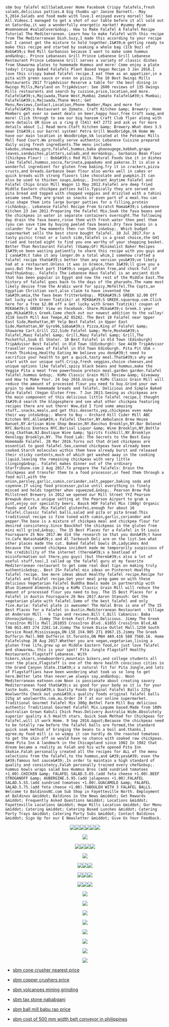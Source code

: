 
```
sbm buy falafel millSaladLover Home Facebook Crispy falafels,fresh salads,delicious patties.A big thumbs up! Janine Barnett.· May 5,2014.Salads and food made with love.I enjoyed every morsel! See All.Videos.I managed to get a shot of our table before it all sold out on Saturday,it was a wonderfully energetic market! #yummy #yum #nomnomnom #saladlover&nbsp;. How to Make Falafel A Falafel Recipe Tutorial The Mediterranean. Learn how to make falafel with this recipe from The Mediterranean Dish.Suzy,I made this according to your recipe but I cannot get the mixture to hold together.I&#39;m getting ready to make this recipe and started by soaking a whole bag (1lb 9oz) of Bob&#39;s Red Mill Garbanzos because I want to make some hummus and&nbsp;. Prince Lebanases Grill Prince Lebanese Grill Lebanese Restaurant Prince Lebanese Grill serves a variety of classic dishes from Shawarma plates to homemade Hummus and more! Come enjoy a plate today! Crispy Baked Falafels Plant Based Vegan Recipe 3 Jan 2016.I love this crispy baked falafel recipe.I eat them as an appetizer,in a pita with green sauce or even on pizza. The 10 Best Owings Mills Restaurants 2017 TripAdvisor Reserve a table for the best dining in Owings Mills,Maryland on TripAdvisor: See 2600 reviews of 135 Owings Mills restaurants and search by cuisine,price,location,and more. Falafel&#39;s,Majiwada,Thane West,Mumbai Zomato Falafel&#39;s Mumbai; Falafel&#39;s,Majiwada,Thane West; Get Menu,Reviews,Contact,Location,Phone Number,Maps and more for Falafel&#39;s Restaurant on Zomato. Craft Kitchen &amp; Brewery: Home Members get ever so sweet deals on beer,happy hour,free Craft swag,and more! Click through to see our big hansom Craft Club flyer along with more details OR Give us a ring @ (541) 647 2772 and ask us for more details about […] Read more.Ctaft Kitchen &amp; Brewery.What does 3.5 mean It&#39;s our barrel system! Petra Grill Woodbridge,VA Home We have our main location in Woodbridge,VA located at the Potomac Mills Mall Food Court.We proudly serve authentic Lebanese Cuisine prepared daily using fresh ingredients.The menu includes kabobs,shawarma,gyro,falafel,hummus,baba ghanougege,kebbeh,grape leaves,sandwiches,platters,salads,and more&nbsp;. Garbanzo Bean Flour (Chickpea Flour) :: Bob&#39;s Red Mill Natural Foods Use it in dishes like falafel,hummus,socca,farinata,papadums and pakoras.It is also a wonderful ingredient for gluten free baking.Try it in crackers,pizza crusts,and breads.Garbanzo bean flour also works well in cakes or quick breads with strong flavors like chocolate and pumpkin.It can also be used to thicken soups,&nbsp;. Instant Anytime Falafel and Falafel Chips Grain Mill Wagon 11 May 2012.Falafel are deep fried Middle Eastern chickpea patties balls.Typically they are served on pita bread and topped with chopped veggies and drizzled with a tahini sesame seed.They are great as snacks or even part of a meal.You can also shape them into large burger patties for a filling,protein rich&nbsp;. Lebanese Falafel Recipe From Scratch Mama&#39;s Lebanese Kitchen 23 Jan 2011.Preparing the Falafel Mix.Soak the fava beans and the chickpeas in water in separate containers overnight.The following day drain the fava beans,rinse them with fresh water then peel them (you can save time by buying peeled fava beans).Dry fava beans in a colander for a few moments then run them in&nbsp;. Which budget supermarket sells the best store bought falafel. 10 Jul 2017.For a tasty picnic treat or a lunch side,falafel is a great choice,the GHI tried and tested eight to find you one worthy of your shopping basket. Better Than Restaurant Falafel (V&amp;GF) Minimalist Baker Recipes I&#39;ve been waiting patiently to share this recipe with you guys and I can&#39;t take it any longer.On a total whim,I somehow crafted a falafel recipe that&#39;s better than any version you&#39;ve likely had at a restaurant.Unless it was in Greece,then I&#39;ll give you a pass.But the best part It&#39;s vegan,gluten free,and chock full of healthy&nbsp;. Falafels The Lebanese Haus Falafel is an ancient dish that has been popular in Egypt and now the rest of the Middle East.The history of falafel goes back to the days of the pharaohs.The name most likely devise from the Arabic word for spicy,Mefelfel.The Copts,an Egyptian Christian sect,also claim to have invented the ta&#39;amia,the fava bean fritter&nbsp;. MIKA&#39;S GREEK $2.00 Off Get lucky with Green Tzatziki! at MIKA&#39;S GREEK.squareup.com.Click here for a free $2.00 off a Get lucky with Green Tzatziki! coupon at MIKA&#39;S GREEK! View on Facebook.·Share.Mika&#39;s Greek.1 year ago.Mika&#39;s Greek.Come check out our newest addition to the valley! 3118 South Mill Ave Tempe,AZ 85282. The Best 10 Falafel near Upper East Side,Manhattan,NY Yelp Best Falafel in Upper East Side,Manhattan,NY Gyro96,Saba&#39;s Pizza,King of Falafel &amp; Shawarma Cart,Grill 212,Sido Falafel &amp; More,Moshe&#39;s Falafel,Maoz Falafel &amp; Grill,Maoz Falafel &amp; Grill,The Pocketful,Souk El Shater. 10 Best Falafel in Old Town (Edinburgh) TripAdvisor Best Falafel in Old Town (Edinburgh): See 4430 TripAdvisor traveller reviews of Falafel in Old Town Edinburgh. Pita Pit USA » Fresh Thinking,Healthy Eating We believe you don&#39;t need to sacrifice your health to get a quick,tasty meal.That&#39;s why we start with our unique soft.Crisp,fresh veggies,choice cheeses,and unique options like falafel,spicy black beans and hummus,make the Veggie Pita a meat free powerhouse protein meal.garden garden.falafel falafel.hummus &nbsp;. KoMo Classic Grain Mill Review &amp; Giveaway and How to Make Your. 24 Sep 2016.Using a KoMo Classic Grain Mill will reduce the amount of processed flour you need to buy.Grind your own grain to make homemade breads and falafel. Delicious and Simple Baked Kale Falafel (Vegan Gluten Free. 7 Jun 2013.Seeing as chickpeas are the main component of this delicious little falafel recipe,I thought I&#39;d search the blogosphere and see what other chickpea featuring recipes there are out there! Wow,did I find some amazing stuff….snacks,meals,and get this.desserts,yep,chickpeas even make their way into&nbsp;. Where to Buy — Orchard Hill Cider Mill ABC Kitchen NYC.Allan&#39;s Falafel Chester,NY.Ambulance Brew House Nanuet,NY.Artisan Wine Shop Beacon,NY.Bacchus Brooklyn,NY.Bar Bolonat NYC.Barbico Enoteca NYC.Borisal Liquor &amp; Wine Brooklyn,NY.Bottle King Chatham,NJ.Boutique Wine &amp; Spirits Fishkill,NY.Brooklyn Oenology Brooklyn,NY. The Food Lab: The Secrets to the Best Easy Homemade Falafel. 28 Mar 2016.Turns out that dried chickpeas are essential to good falafel.See,canned chickpeas have already been cooked.Starch molecules within them have already burst and released their sticky contents,much of which get washed away in the cooking liquid,leaving the remaining chickpeas with very little clinging&nbsp;. Falafel makes dinner out of the ordinary StarTribune.com 2 Aug 2017.To prepare the falafels: Drain the chickpeas and transfer them to a food processor,or feed them through a food mill,with the onion,parsley,garlic,cumin,coriander,salt,pepper,baking soda and cayenne.If using food processor,pulse until everything is finely minced and holds together when squeezed,&nbsp;. Pearson Brew Pub Millstreet Brewery in 2012 we opened our Mill Street YYZ Pearson Brewpub doors,a unique setting at the Pearson Airport to grab a pint,enjoy our specialty beers. Bauck HOF Falafel Mix (160g) Organic Foods and Cafe .Mix Falafel glutenfei,enough for about 16 falafel.Classic falafel balls,salad and pita or pita bread.This traditional recipe is fine tuned with cumin,garlic,coriander and pepper.The base is a mixture of chickpea meal and chickpea flour for desired consistency.Since Bauckhof the chickpeas in the gluten free mini mill grind,&nbsp;. The 15 Best Places for a Falafel in St Louis Foursquare 25 Nov 2017.We did the research so that you don&#39;t have to.Cafe Natasha&#39;s and Al Tarboush Deli are on the list.See what other places made the cut. Baked falafel bowls Oh,Ladycakes And because the canned chickpea incident made me temporarily suspicious of the credibility of the internet (there&#39;s a boatload of misinformation out there,you guys) (but there&#39;s also a lot of useful stuff,too),I called up the falafel guru at my favorite Mediterranean restaurant to get some real deal tips on making truly authentic&nbsp;. Best 25+ Falafel mix ideas on Pinterest Healthy falafel recipe. See more ideas about Healthy falafel recipe,Recipe for falafel and Falafel recipe.Get your meal prep game on with these delicious Vegetarian Falafel Buddha Bowls made in partnership with Blue Diamond Almonds.Using a KoMo Classic Grain Mill will reduce the amount of processed flour you need to buy. The 15 Best Places for a Falafel in Austin Foursquare 26 Nov 2017.Aaron Stanush: Get the vegetarian plate with falafel.Some of the best falafel and only five.Aurie: Falafel plate is awesome! The Halal Bros is one of The 15 Best Places for a Falafel in Austin.Mediterranean Restaurant · Village at Anderson Mill · 6 tips and reviews.Bill C.Bill Cabaniss: Baba Ghnnouj&nbsp;. Jimmy The Greek Fast.Fresh.Delicious. Jimmy The Greek CrossIron Mills Mall.261055 CrossIron Blvd..61055 CrossIron Blvd,AB T4A 0G3.403 274 2281.14.Jimmy The Greek Dixie Outlet Mall.1250 South Service Road.Mississauga,ON L5E 1V4.905 271 8967.15.Jimmy The Greek Dufferin Mall.900 Dufferin St.Toronto,ON M6H 4A9.416 588 7560.16. Home Falafelshop 20 Aug 2017.Whether you are vegan,vegetarian,living a gluten free life,grew up on Middle Eastern food,or just love falafel and shawarma… this is your spot! Pita Jungle Flagstaff Healthy Restaurants Flagstaff Lebanese. With hikers,skiers,snowboarders,mountain bikers,and college students all over the place,Flagstaff is one of the more health conscious cities in the Grand Canyon State.It&#39;s a natural fit for Pita Jungle,and lots of Flagstaffians have been wondering what took us so long to get here.Better late than never,we always say,and&nbsp;. Noon Mediterranean eatnoon.com Noon is passionate about creating savory Mediterranean food that&#39;s as good for your body as it is for your taste buds. Yumi&#39;s Quality Foods Original Falafel Balls 225g Woolworths Check out yumi&#39;s quality foods original falafel balls 225g at woolworths.com.au.Order 24 7 at our online supermarket. Traditional Gourmet Falafel Mix 300g Bethel Farm Mill Buy delicious authentic Traditional Gourmet Falafel Mix.Legume based.Made from 100% Australian Grown Kabuli Chick Peas.Delivery Australia Wide.Absolutely superior quality 4.5 Health stars. Quick Soak Method for Chickpeas for Falafel,will it work Home. 9 Sep 2016.&quot;Because the chickpeas need to be totally raw before the falafel balls are formed,the standard quick soak method of bringing the beans to a boil and.thanks,I agree.my food mill is so wimpy it can hardly do the roasted tomatoes to get the skin off so would have no chance with soaked raw chickpeas. Home Pita Inn A landmark in the Chicagoland since 1982 In 1982 that dream became a reality as Falah and his wife opened Pita Inn Skokie.Falah personally created all the recipes for ALL of the menu selections from the falafel,to the hummus,and &#39;yes&#39; even the &#39;famous hot sauce&#39;.In order to maintain a high standard of quality and consistency,Falah personally trained every chef&nbsp;. hummus bowls wraps salad box Hummus Bros (add sundried tomatoes +1.00).CHICKEN &amp; FALAFEL SALAD.5.65.(add feta cheese +1.00).BEEF STROGANOFF &amp; AUBERGINE.5.95.(add jalapenos +1.00).FALAFEL SALAD.5.55.(add sundried tomatoes +1.00).GUACAMOLE &amp; FALAFEL SALAD.5.75.(add feta cheese +1.00).TABOULEH WITH 3 FALAFEL BALLS. Welcome to BaldinosNC.com Sub Shop in Fayetteville North. Employment at Baldinos &middot; Baldinos in the News &middot; Get Rewards &middot; Frequently Asked Questions &middot; Locations &middot; Fayetteville Locations &middot; Hope Mills Location &middot; Our Menu &middot; Catering &middot; Catering Boxed Lunches &middot; Catering Party Trays &middot; Catering Party Subs &middot; Contact Baldinos &middot; Sign Up for our E Newsletter &middot; Give Us Your Feedback. 
```

<div align="center">
  
<a rel="nofollow" href="https://m.shibang-china.com?f=github&k=sbm+buy+falafel+mill"><img src="https://static.shibang-china.com/en/l.png"></a><img src="https://static.shibang-china.com/en/hw.png"><a rel="nofollow" href="https://m.shibang-china.com/product/?f=github&k=sbm+buy+falafel+mill"><img src="https://static.shibang-china.com/en/p.png"></a><a rel="nofollow" href="https://m.shibang-china.com/cases/?f=github&k=sbm+buy+falafel+mill"><img src="https://static.shibang-china.com/en/c.png"></a><a rel="nofollow" href="https://m.shibang-china.com/news/?f=github&k=sbm+buy+falafel+mill"><img src="https://static.shibang-china.com/en/n.png"></a><a rel="nofollow" href="https://m.shibang-china.com?f=github&k=sbm+buy+falafel+mill"><img src="https://static.shibang-china.com/en/m.png"></a>

<a rel="nofollow" href="https://m.shibang-china.com/product/?f=github&k=sbm+buy+falafel+mill"><img src="https://static.shibang-china.com/en/b.jpg"></a>
  
<a rel="nofollow" href="https://m.shibang-china.com/solution-aggregate.html?f=github&k=sbm+buy+falafel+mill"><img src="https://static.shibang-china.com/en/a.jpg"></a><a rel="nofollow" href="https://m.shibang-china.com/solution-mine.html?f=github&k=sbm+buy+falafel+mill"><img src="https://static.shibang-china.com/en/m.jpg"></a><a rel="nofollow" href="https://m.shibang-china.com/solution-mill.html?f=github&k=sbm+buy+falafel+mill"><img src="https://static.shibang-china.com/en/g.jpg"></a><a rel="nofollow" href="https://m.shibang-china.com/solution-epc.html?f=github&k=sbm+buy+falafel+mill"><img src="https://static.shibang-china.com/en/e.jpg"></a>

<a rel="nofollow" href="https://m.shibang-china.com/product/?f=github&k=sbm+buy+falafel+mill"><img src="https://static.shibang-china.com/en/a-p.png"></a>

<a rel="nofollow" href="https://m.shibang-china.com/product/crusher/c6x.html?f=github&k=sbm+buy+falafel+mill"><img src="https://static.shibang-china.com/en/j.jpg"></a><a rel="nofollow" href="https://m.shibang-china.com/product/crusher/ci5x.html?f=github&k=sbm+buy+falafel+mill"><img src="https://static.shibang-china.com/en/i.jpg"></a><a rel="nofollow" href="https://m.shibang-china.com/product/crusher/hst.html?f=github&k=sbm+buy+falafel+mill"><img src="https://static.shibang-china.com/en/c.jpg"></a>

<a rel="nofollow" href="https://m.shibang-china.com/product/mill/mtw.html?f=github&k=sbm+buy+falafel+mill"><img src="https://static.shibang-china.com/en/mtw.jpg"></a><a rel="nofollow" href="https://m.shibang-china.com/product/mill/scm.html?f=github&k=sbm+buy+falafel+mill"><img src="https://static.shibang-china.com/en/scm.jpg"></a><a rel="nofollow" href="https://m.shibang-china.com/product/mill/lm.html?f=github&k=sbm+buy+falafel+mill"><img src="https://static.shibang-china.com/en/lm.jpg"></a>

<a rel="nofollow" href="https://m.shibang-china.com/product/sand/vsi6x.html?f=github&k=sbm+buy+falafel+mill"><img src="https://static.shibang-china.com/en/6x.jpg"></a><a rel="nofollow" href="https://m.shibang-china.com/product/sand/vu.html?f=github&k=sbm+buy+falafel+mill"><img src="https://static.shibang-china.com/en/vu.jpg"></a><a rel="nofollow" href="https://m.shibang-china.com/product/mobile/klun.html?f=github&k=sbm+buy+falafel+mill"><img src="https://static.shibang-china.com/en/k.jpg"></a>

<a rel="nofollow" href="https://m.shibang-china.com/cases/?f=github&k=sbm+buy+falafel+mill"><img src="https://static.shibang-china.com/en/case.png"></a>

<a rel="nofollow" href="https://m.shibang-china.com/cases/aggregate/202.html?f=github&k=sbm+buy+falafel+mill"><img src="https://static.shibang-china.com/en/c-1.jpg"></a>

<a rel="nofollow" href="https://m.shibang-china.com/cases/aggregate/203.html?f=github&k=sbm+buy+falafel+mill"><img src="https://static.shibang-china.com/en/c-2.jpg"></a>

<a rel="nofollow" href="https://m.shibang-china.com/cases/mill/123.html?f=github&k=sbm+buy+falafel+mill"><img src="https://static.shibang-china.com/en/c-3.jpg"></a>

<a rel="nofollow" href="https://m.shibang-china.com/contact_us.html?f=github&k=sbm+buy+falafel+mill"><img src="https://static.shibang-china.com/en/contact.png"></a>

<a rel="nofollow" href="https://swt.shibang-china.com/?f=github&k=sbm+buy+falafel+mill"><img src="https://static.shibang-china.com/en/chat.png"></a>

<a rel="nofollow" href="https://whatsapp.shibangsoft.com/WhatsApp.php?f=github&k=sbm+buy+falafel+mill"><img src="https://static.shibang-china.com/en/whatsapp.png"></a>

<a rel="nofollow" href="https://m.shibang-china.com/?f=github&k=sbm+buy+falafel+mill"><img src="https://static.shibang-china.com/en/website.png"></a>

</div>


* [sbm cone crusher nearest price](sbm%20cone%20crusher%20nearest%20price.md)

* [sbm copper crushers price](sbm%20copper%20crushers%20price.md)

* [sbm volcanoes mining grinding](sbm%20volcanoes%20mining%20grinding.md)

* [sbm tax stone nababganj](sbm%20tax%20stone%20nababganj.md)

* [sbm ball mill babu rao price](sbm%20ball%20mill%20babu%20rao%20price.md)

* [sbm cost of 500 mm width belt conveyor in philippines](sbm%20cost%20of%20500%20mm%20width%20belt%20conveyor%20in%20philippines.md)
